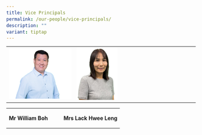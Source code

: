 ```yaml
---
title: Vice Principals
permalink: /our-people/vice-principals/
description: ""
variant: tiptap
---
```

<table style="minWidth: 50px">
<colgroup>
<col>
<col>
</colgroup>
<tbody>
<tr>
<td rowspan="1" colspan="1">
<div class="isomer-image-wrapper">
<img style="width:215px;" height="auto" width="100%" alt="Cropped" src="/images/Mr_Boh_Chuan_Xiang_William__Mr___VP__clipped_rev_1_copy.png">
</div>
</td>
<td rowspan="1" colspan="1">
<div class="isomer-image-wrapper">
<img style="width: 35%;" height="auto" width="100%" alt="" src="/images/SL Photos/Mrs_Lack_Hwee_Leng.jpg">
</div>
</td>
</tr>
</tbody>
</table>
<table style="minWidth: 100px">
<colgroup>
<col>
<col>
<col>
<col>
</colgroup>
<tbody>
<tr>
<th rowspan="1" colspan="1">
<p>Mr William Boh</p>
</th>
<th rowspan="1" colspan="1">
<p></p>
</th>
<th rowspan="1" colspan="1">
<p></p>
</th>
<th rowspan="1" colspan="1">
<p>Mrs Lack Hwee Leng</p>
</th>
</tr>
</tbody>
</table>
<p></p>